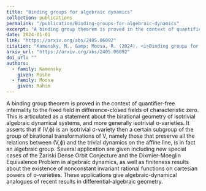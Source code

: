 ```yaml
---
title: "Binding groups for algebraic dynamics"
collection: publications
permalink: "/publication/Binding-groups-for-algebraic-dynamics"
excerpt: "A binding group theorem is proved in the context of quantifier-free internality to the fixed field in difference-closed fields of characteristic zero. This is articulated as a statement about the birational geometry of isotrivial algebraic dynamical systems, and more generally isotrivial σ-varieties.  It asserts that if (V,ϕ) is an isotrivial σ-variety then a certain subgroup of the group of birational transformations of V, namely those that preserve all the relations between (V,ϕ) and the trivial dynamics on the affine line, is in fact an algebraic group. Several application are given including new special cases of the Zariski Dense Orbit Conjecture and the Dixmier-Moeglin Equivalence Problem in algebraic dynamics, as well as finiteness results about the existence of nonconstant invariant rational functions on cartesian powers of σ-varieties. These applications give algebraic-dynamical analogues of recent results in differential-algebraic geometry."
date: 2024-01-01
link: "https://arxiv.org/abs/2405.06092"
citation: "Kamensky, M., &amp; Moosa, R. (2024). <i>Binding groups for algebraic dynamics</i>. https://arxiv.org/abs/2405.06092"
arxiv_url: "https://arxiv.org/abs/2405.06092"
doi_url: ""
authors:
  - family: Kamensky
    given: Moshe
  - family: Moosa
    given: Rahim
---
```

A binding group theorem is proved in the context of quantifier-free internality to the fixed field in difference-closed fields of characteristic zero. This is articulated as a statement about the birational geometry of isotrivial algebraic dynamical systems, and more generally isotrivial σ-varieties.  It asserts that if (V,ϕ) is an isotrivial σ-variety then a certain subgroup of the group of birational transformations of V, namely those that preserve all the relations between (V,ϕ) and the trivial dynamics on the affine line, is in fact an algebraic group. Several application are given including new special cases of the Zariski Dense Orbit Conjecture and the Dixmier-Moeglin Equivalence Problem in algebraic dynamics, as well as finiteness results about the existence of nonconstant invariant rational functions on cartesian powers of σ-varieties. These applications give algebraic-dynamical analogues of recent results in differential-algebraic geometry.

